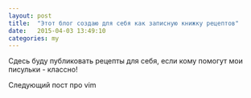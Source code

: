 ```yaml
---
layout: post
title:  "Этот блог создаю для себя как записную книжку рецептов"
date:   2015-04-03 13:49:10
categories: my
---
```

<!--more-->
Сдесь буду публиковать рецепты для себя, если кому помогут мои писульки - классно!

Следующий пост про vim
